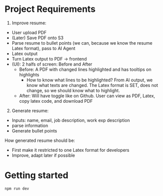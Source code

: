 # Project Requirements

1. Improve resume:

- User upload PDF
- (Later) Save PDF onto S3
- Parse resume to bullet points (we can, because we know the resume Latex format), pass to AI Agent
- Latex output
- Turn Latex output to PDF -> frontend
- (UI): 2 halfs of screen: Before and After
  - Before: A PDF with changed lines highlighted and has tooltips on highlights
    - How to know what lines to be highlighted? From AI output, we know what texts are changed. The Latex format is SET, does not change, so we should know what to highlight.
  - After: Will have toggle like on Github. User can view as PDF, Latex, copy latex code, and download PDF

2. Generate resume:

- Inputs: name, email, job description, work exp description
- parse information
- Generate bullet points

How generated resume should be:

- First make it restricted to one Latex format for developers
- Improve, adapt later if possible

# Getting started

```
npm run dev
```
